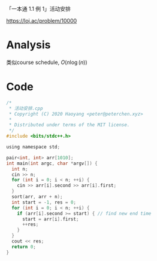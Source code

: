 「一本通 1.1 例 1」活动安排

https://loj.ac/problem/10000

# Analysis

类似course schedule, $O(n\log(n))$

# Code

```c
/*
 * 活动安排.cpp
 * Copyright (C) 2020 Haoyang <peter@peterchen.xyz>
 *
 * Distributed under terms of the MIT license.
 */
#include <bits/stdc++.h>

using namespace std;

pair<int, int> arr[1010];
int main(int argc, char *argv[]) {
  int n;
  cin >> n;
  for (int i = 0; i < n; ++i) {
    cin >> arr[i].second >> arr[i].first;
  }
  sort(arr, arr + n);
  int start = -1, res = 0;
  for (int i = 0; i < n; ++i) {
    if (arr[i].second >= start) { // find new end time
      start = arr[i].first;
      ++res;
    }
  }
  cout << res;
  return 0;
}
```